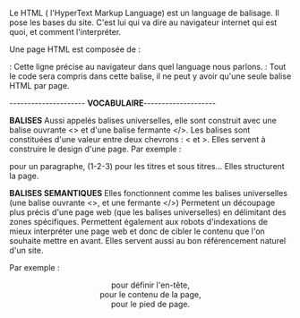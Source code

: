 Le HTML ( l'HyperText Markup Language) est un language de balisage.
Il pose les bases du site. C'est lui qui va dire au navigateur internet qui est quoi, et comment l'interpréter.

Une page HTML est composée de :
<!DOCTYPE html> : Cette ligne précise au navigateur dans quel language nous parlons.
<html></html> : Tout le code sera compris dans cette balise, il ne peut y avoir qu'une seule balise HTML par page.











--------------------- **VOCABULAIRE**--------------------

**BALISES**
Aussi appelés balises universelles, elle sont construit avec une balise ouvrante <> et d'une balise fermante </>. 
Les balises sont constituées d'une valeur entre deux chevrons : < et >.
Elles servent à construire le design d'une page.
Par exemple : <p> pour un paragraphe, <h>(1-2-3) pour les titres et sous titres... Elles structurent la page.

**BALISES SEMANTIQUES**
Elles fonctionnent comme les balises universelles (une balise ouvrante <>, et une fermante </>)
Permetent un découpage plus précis d'une page web (que les balises universelles) en délimitant des zones spécifiques. 
Permettent également aux robots d'indexations de mieux interpréter une page web et donc de cibler le contenu que l'on souhaite mettre en avant.
Elles servent aussi au bon référencement naturel d'un site.

Par exemple : <header> pour définir l'en-tête, <main> pour le contenu de la page, <footer> pour le pied de page.


